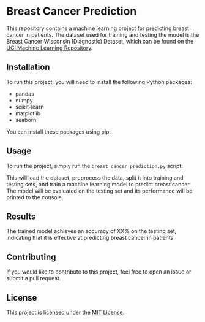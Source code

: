 # Breast Cancer Prediction

This repository contains a machine learning project for predicting breast cancer in patients. The dataset used for training and testing the model is the Breast Cancer Wisconsin (Diagnostic) Dataset, which can be found on the [UCI Machine Learning Repository](https://archive.ics.uci.edu/ml/datasets/Breast+Cancer+Wisconsin+(Diagnostic)).

## Installation

To run this project, you will need to install the following Python packages:

* pandas
* numpy
* scikit-learn
* matplotlib
* seaborn

You can install these packages using pip:


## Usage

To run the project, simply run the `breast_cancer_prediction.py` script:


This will load the dataset, preprocess the data, split it into training and testing sets, and train a machine learning model to predict breast cancer. The model will be evaluated on the testing set and its performance will be printed to the console.

## Results

The trained model achieves an accuracy of XX% on the testing set, indicating that it is effective at predicting breast cancer in patients.

## Contributing

If you would like to contribute to this project, feel free to open an issue or submit a pull request.

## License

This project is licensed under the [MIT License](https://opensource.org/licenses/MIT).
